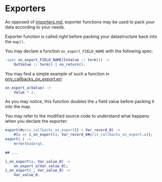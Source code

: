 # Exporters

As opposed of [importers.md](importers.md), exporter functions may be used to pack your data according to your needs.

Exporter function is called right before packing your datastructure back into the `map()`.

You may declare a function `on_export_FIELD_NAME` with the following spec:

```erlang
-spec on_export_FIELD_NAME(InValue :: term()) ->
    OutValue :: term() | no_return().
``` 

You may find a simple example of such a function in [priv_callbacks_on_export.erl](/test/priv/priv_callbacks_on_export.erl):

```erlang
on_export_a(Value) ->
    Value * 2.
```

As you may notice, this function doubles the `a` field value before packing it into the map.

You may refer to the modified source code to understand what happens when you declare the exporter:

```erlang
export(#priv_callbacks_on_export{} = Var_record_0) ->
    #{a => i_on_export(a, Var_record_0#priv_callbacks_on_export.a)};
export(_) ->
    error(badarg).
    
## ...

i_on_export(a, Var_value_0) ->
    on_export_a(Var_value_0);
i_on_export(_, Var_value_0) ->
    Var_value_0.
```